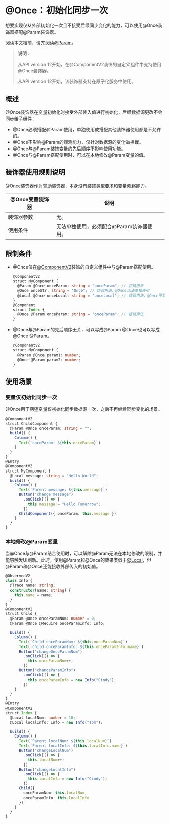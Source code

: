 # \@Once：初始化同步一次
<!--Kit: ArkUI-->
<!--Subsystem: ArkUI-->
<!--Owner: @jiyujia926-->
<!--Designer: @s10021109-->
<!--Tester: @TerryTsao-->
<!--Adviser: @zhang_yixin13-->

想要实现仅从外部初始化一次且不接受后续同步变化的能力，可以使用\@Once装饰器搭配\@Param装饰器。

阅读本文档前，请先阅读[\@Param](./arkts-new-param.md)。

> **说明：**
>
> 从API version 12开始，在\@ComponentV2装饰的自定义组件中支持使用\@Once装饰器。
>
> 从API version 12开始，该装饰器支持在原子化服务中使用。

## 概述

\@Once装饰器在变量初始化时接受外部传入值进行初始化，后续数据源更改不会同步给子组件：

- \@Once必须搭配\@Param使用，单独使用或搭配其他装饰器使用都是不允许的。
- \@Once不影响\@Param的观测能力，仅针对数据源的变化做拦截。
- \@Once与\@Param装饰变量的先后顺序不影响使用功能。
- \@Once与\@Param搭配使用时，可以在本地修改\@Param变量的值。

## 装饰器使用规则说明

\@Once装饰器作为辅助装饰器，本身没有装饰类型要求和变量观察能力。

| \@Once变量装饰器 | 说明                                      |
| ---------------- | ----------------------------------------- |
| 装饰器参数       | 无。                                      |
| 使用条件         | 无法单独使用，必须配合\@Param装饰器使用。 |


## 限制条件

- \@Once仅在[\@ComponentV2](arkts-new-componentV2.md)装饰的自定义组件中与\@Param搭配使用。

  ```ts
  @ComponentV2
  struct MyComponent {
    @Param @Once onceParam: string = "onceParam"; // 正确用法
    @Once onceStr: string = "Once"; // 错误用法，@Once无法单独使用
    @Local @Once onceLocal: string = "onceLocal"; // 错误用法，@Once不能与@Local一起使用
  }
  @Component
  struct Index {
    @Once @Param onceParam: string = "onceParam"; // 错误用法
  }
  ```

- \@Once与\@Param的先后顺序无关，可以写成\@Param \@Once也可以写成\@Once \@Param。

  ```ts
  @ComponentV2
  struct MyComponent {
    @Param @Once param1: number;
    @Once @Param param2: number;
  }
  ```

## 使用场景

### 变量仅初始化同步一次

\@Once用于期望变量仅初始化同步数据源一次，之后不再继续同步变化的场景。

```ts
@ComponentV2
struct ChildComponent {
  @Param @Once onceParam: string = "";
  build() {
  	Column() {
  	  Text(`onceParam: ${this.onceParam}`)
  	}
  }
}
@Entry
@ComponentV2
struct MyComponent {
  @Local message: string = "Hello World";
  build() {
  	Column() {
      Text(`Parent message: ${this.message}`)
      Button("change message")
        .onClick(() => {
          this.message = "Hello Tomorrow";
        })
      ChildComponent({ onceParam: this.message })
  	}
  }
}
```

### 本地修改\@Param变量

当\@Once与\@Param结合使用时，可以解除\@Param无法在本地修改的限制，并能够触发UI刷新。此时，使用\@Param和\@Once的效果类似于[\@Local](arkts-new-local.md)，但\@Param和\@Once还能接收外部传入的初始值。

```ts
@ObservedV2
class Info {
  @Trace name: string;
  constructor(name: string) {
    this.name = name;
  }
}
@ComponentV2
struct Child {
  @Param @Once onceParamNum: number = 0;
  @Param @Once @Require onceParamInfo: Info;

  build() {
    Column() {
      Text(`Child onceParamNum: ${this.onceParamNum}`)
      Text(`Child onceParamInfo: ${this.onceParamInfo.name}`)
      Button("changeOnceParamNum")
        .onClick(() => {
          this.onceParamNum++;
        })
      Button("changeParamInfo")
        .onClick(() => {
          this.onceParamInfo = new Info("Cindy");
        })
    }
  }
}
@Entry
@ComponentV2
struct Index {
  @Local localNum: number = 10;
  @Local localInfo: Info = new Info("Tom");

  build() {
    Column() {
      Text(`Parent localNum: ${this.localNum}`)
      Text(`Parent localInfo: ${this.localInfo.name}`)
      Button("changeLocalNum")
        .onClick(() => {
          this.localNum++;
        })
      Button("changeLocalInfo")
        .onClick(() => {
          this.localInfo = new Info("Cindy");
        })
      Child({
        onceParamNum: this.localNum,
        onceParamInfo: this.localInfo
      })
    }
  }
}
```

